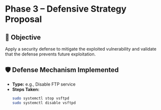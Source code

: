 # Phase 3 – Defensive Strategy Proposal

## 🔐 Objective
Apply a security defense to mitigate the exploited vulnerability and validate that the defense prevents future exploitation.

## 🛡️ Defense Mechanism Implemented
- **Type:** e.g., Disable FTP service
- **Steps Taken:**
  ```bash
  sudo systemctl stop vsftpd
  sudo systemctl disable vsftpd
